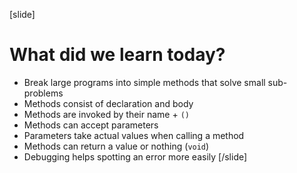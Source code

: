 [slide]
# What did we learn today?

- Break large programs into simple methods that solve small sub-problems
- Methods consist of declaration and body
- Methods are invoked by their name + `()`
- Methods can accept parameters
- Parameters take actual values when calling a method
- Methods can return a value or nothing (`void`)
- Debugging helps spotting an error more easily
[/slide]